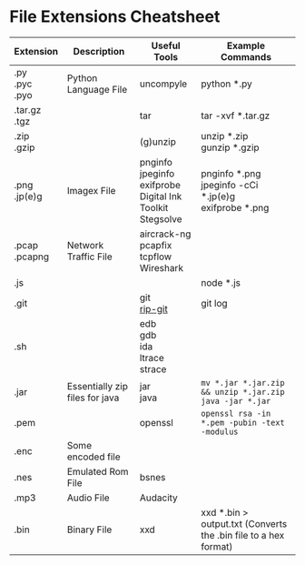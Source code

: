 # File Extensions Cheatsheet

|Extension|Description|Useful Tools|Example Commands|
|---	|---	|---	|---	|
|.py<br>.pyc<br>.pyo|Python Language File|uncompyle|python *.py|
|.tar.gz<br>.tgz||tar|tar -xvf *.tar.gz|
|.zip<br>.gzip||(g)unzip|unzip *.zip<br>gunzip *.gzip|
|.png<br>.jp(e)g|Imagex   File|pnginfo<br>jpeginfo<br>exifprobe<br>Digital Ink Toolkit<br>Stegsolve|pnginfo *.png<br>jpeginfo -cCi *.jp(e)g<br>exifprobe *.png|
|.pcap<br>.pcapng|Network Traffic File|aircrack-ng<br>pcapfix<br>tcpflow<br>Wireshark||
|.js|||node *.js|
|.git||git<br>[rip-git](https://github.com/kost/dvcs-ripper/blob/master/rip-git.pl)|git log|
|.sh||edb<br>gdb<br>ida<br>ltrace<br>strace||
|.jar|Essentially zip files for java|jar<br>java|`mv *.jar *.jar.zip && unzip *.jar.zip`<br>`java -jar *.jar`
|.pem||openssl|`openssl rsa -in *.pem -pubin -text -modulus`
|.enc|Some encoded file|||
|.nes|Emulated Rom File|bsnes||
|.mp3|Audio File|Audacity||
|.bin|Binary File|xxd|xxd *.bin > output.txt (Converts the .bin file to a hex format)|
